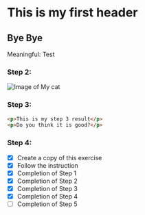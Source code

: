 # This is my first header
## Bye Bye

Meaningful: Test

### Step 2:
![Image of My cat](https://th.bing.com/th/id/OIP.OrlhZE0PYz1E_u4tnyNPLwHaLH?rs=1&pid=ImgDetMain)

### Step 3:

``` html
<p>This is my step 3 result</p>
<p>Do you think it is good?</p>
```

### Step 4:

- [X] Create a copy of this exercise
- [X] Follow the instruction
- [X] Completion of Step 1
- [X] Completion of Step 2
- [X] Completion of Step 3
- [X] Completion of Step 4
- [ ] Completion of Step 5
